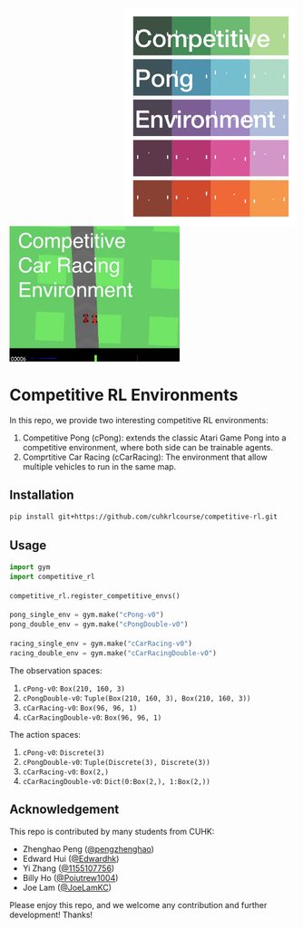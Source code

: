 
<img align="right" width=300px  src="resources/repo-cover-large.gif" />

<img width=300px  src="resources/repo-cover-racing.png" />

# Competitive RL Environments

In this repo, we provide two interesting competitive RL environments:

1. Competitive Pong (cPong): extends the classic Atari Game Pong into a competitive environment, where both side can be trainable agents.
2. Comprtitive Car Racing (cCarRacing): The environment that allow multiple vehicles to run in the same map.



## Installation

```bash
pip install git+https://github.com/cuhkrlcourse/competitive-rl.git
```


## Usage

```python
import gym
import competitive_rl

competitive_rl.register_competitive_envs()

pong_single_env = gym.make("cPong-v0")
pong_double_env = gym.make("cPongDouble-v0")

racing_single_env = gym.make("cCarRacing-v0")
racing_double_env = gym.make("cCarRacingDouble-v0")
```

The observation spaces:

1. `cPong-v0`: `Box(210, 160, 3)`
2. `cPongDouble-v0`: `Tuple(Box(210, 160, 3), Box(210, 160, 3))`
3. `cCarRacing-v0`: `Box(96, 96, 1)`
4. `cCarRacingDouble-v0`: `Box(96, 96, 1)`

The action spaces:

1. `cPong-v0`: `Discrete(3)`
2. `cPongDouble-v0`: `Tuple(Discrete(3), Discrete(3))`
3. `cCarRacing-v0`: `Box(2,)`
4. `cCarRacingDouble-v0`: `Dict(0:Box(2,), 1:Box(2,))`

## Acknowledgement

This repo is contributed by many students from CUHK:

* Zhenghao Peng ([@pengzhenghao](https://github.com/pengzhenghao))
* Edward Hui ([@Edwardhk](https://github.com/Edwardhk))
* Yi Zhang ([@1155107756](https://github.com/1155107756))
* Billy Ho ([@Poiutrew1004](https://github.com/Poiutrew1004))
* Joe Lam ([@JoeLamKC](https://github.com/JoeLamKC))

Please enjoy this repo, and we welcome any contribution and further development! Thanks!